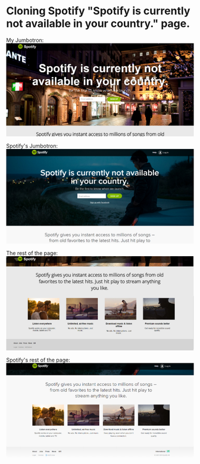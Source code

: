 Cloning Spotify "Spotify is currently not available in your country." page.
===========================================================================

My Jumbotron:
![Alt text](https://github.com/w9ahmed/Spotify-Not-Available-Homepage/blob/master/screenshots/screenshot-1.PNG "Jumbotron")

Spotify's Jumbotron:
![Alt text](https://github.com/w9ahmed/Spotify-Not-Available-Homepage/blob/master/screenshots/screenshot-1-o.PNG "Original Jumbotron")

The rest of the page:
![Alt text](https://github.com/w9ahmed/Spotify-Not-Available-Homepage/blob/master/screenshots/screenshot-2.PNG "Details")


Spotify's rest of the page:
![Alt text](https://github.com/w9ahmed/Spotify-Not-Available-Homepage/blob/master/screenshots/screenshot-2-o.PNG "Original Details")
